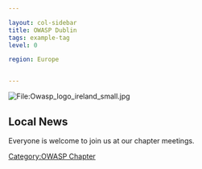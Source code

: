 ```yaml
---

layout: col-sidebar
title: OWASP Dublin
tags: example-tag
level: 0

region: Europe


---
```

![<File:Owasp_logo_ireland_small.jpg>](Owasp_logo_ireland_small.jpg
"File:Owasp_logo_ireland_small.jpg")

## Local News

Everyone is welcome to join us at our chapter meetings.

[Category:OWASP Chapter](Category:OWASP_Chapter "wikilink")
